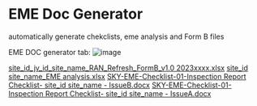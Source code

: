 # EME Doc Generator
 automatically generate chekclists, eme analysis and Form B files


EME DOC generator tab:
![image](https://github.com/finetopix/EME-Doc-Generator/assets/9208758/59d2dd3b-e2d6-451f-8f74-c7b463080932)

[site_id_jv_id_site_name_RAN_Refresh_FormB_v1.0 2023xxxx.xlsx](https://github.com/finetopix/EME-Doc-Generator/files/14474830/site_id_jv_id_site_name_RAN_Refresh_FormB_v1.0.2023xxxx.xlsx)
[site_id site_name_EME analysis.xlsx](https://github.com/finetopix/EME-Doc-Generator/files/14474829/site_id.site_name_EME.analysis.xlsx)
[SKY-EME-Checklist-01-Inspection Report Checklist- site_id site_name - IssueB.docx](https://github.com/finetopix/EME-Doc-Generator/files/14474828/SKY-EME-Checklist-01-Inspection.Report.Checklist-.site_id.site_name.-.IssueB.docx)
[SKY-EME-Checklist-01-Inspection Report Checklist- site_id site_name - IssueA.docx](https://github.com/finetopix/EME-Doc-Generator/files/14474827/SKY-EME-Checklist-01-Inspection.Report.Checklist-.site_id.site_name.-.IssueA.docx)
